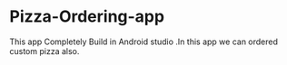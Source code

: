 # Pizza-Ordering-app
This app Completely Build in Android studio .In this app we can ordered custom pizza also.
